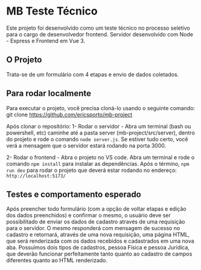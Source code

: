 # MB Teste Técnico

Este projeto foi desenvolvido como um teste técnico no processo seletivo para o cargo de desenvolvedor frontend. Servidor desenvolvido com Node - Express e Frontend em Vue 3.

## O Projeto

Trata-se de um formulário com 4 etapas e envio de dados coletados.

## Para rodar localmente

Para executar o projeto, você precisa cloná-lo usando o seguinte comando:
git clone https://github.com/ericsporto/mb-project

Após clonar o repositório:
1- Rodar o servidor - Abra um terminal (bash ou powershell, etc) caminhe até a pasta server (mb-project/src/server), dentro do projeto e rode o comando `node server.js`. Se estiver tudo certo, você verá a mensagem que o servidor estará rodando na porta 3000.

2- Rodar o frontend - Abra o projeto no VS code. Abra um terminal e rode o comando `npm install` para instalar as dependências. Após o término, `npm run dev` para rodar o projeto que deverá estar rodando no endereço: `http://localhost:5173/`


## Testes e comportamento esperado
Após preencher todo formulário (com a opção de voltar etapas e edição dos dados preenchidos) e confirmar o mesmo, o usuário deve ser possibilitado de enviar os dados de cadastro através de uma requisição para o servidor. O mesmo responderá com mensagem de sucesso no cadastro e retornará, através de uma nova requisição, uma página HTML, que será renderizada com os dados recebidos e cadastrados em uma nova aba.
Possuímos dois tipos de cadastros, pessoa Física e pessoa Jurídica, que deverão funcionar perfeitamente tanto quanto ao cadastro de campos diferentes quanto ao HTML renderizado.

